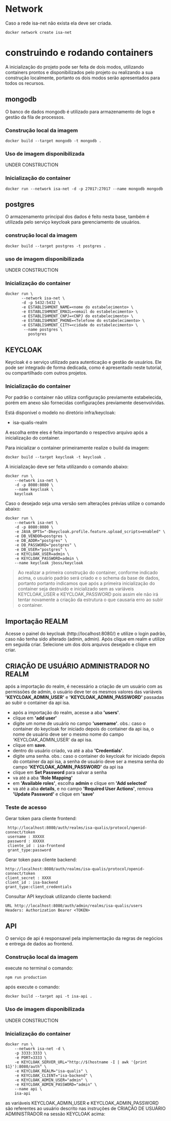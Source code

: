 # Network
Caso a rede isa-net não exista ela deve ser criada.
```
docker network create isa-net
```
# construindo e rodando containers
A inicialização do projeto pode ser feita de dois modos, utilizando containers prontos e disponibilizados pelo projeto
ou realizando a sua construção localmente, portanto os dois modos serão apresentados para todos os recursos.

## mongodb
O banco de dados mongodb é utilizado para armazenamento de logs e gestão da fila de processos.

### Construção local da imagem
```
docker build --target mongodb -t mongodb .
```
### Uso de imagem disponibilizada
UNDER CONSTRUCTION

### Inicialização do container
```
docker run --network isa-net -d -p 27017:27017 --name mongodb mongodb
```

## postgres
O armazenamento principal dos dados é feito nesta base, também é utilizada pelo serviço keycloak para gerenciamento de
usuários.

### construção local da imagem
```
docker build --target postgres -t postgres .
```
### uso de imagem disponibilizada
UNDER CONSTRUCTION

### Inicialização do container
```
docker run \
       --network isa-net \
       -d -p 5432:5432 \
       -e ESTABLISHMENT_NAME=<nome do estabelecimento> \
       -e ESTABLISHMENT_EMAIL=<email do estabelecimento> \
       -e ESTABLISHMENT_CNPJ=<CNPJ do estabelecimento> \
       -e ESTABLISHMENT_PHONE=<Telefone do estabelecimento> \
       -e ESTABLISHMENT_CITY=<cidade do estabelecimento> \
        --name postgres \
          postgres
```


## KEYCLOAK
Keycloak é o serviço utilizado para autenticação e gestão de usuários. Ele pode ser integrado de forma dedicada, como
é apresentado neste tutorial, ou compartilhado com outros projetos.

### Inicialização do container
Por padrão o container não utiliza configuração previamente estabelecida, porém em anexo são fornecidas
configurações previamente desenvolvidas.

Está disponivel o modelo no diretório infra/keycloak:
- isa-qualis-realm

A escolha entre eles é feita importando o respectivo arquivo após a inicialização do container.

Para inicializar o container primeiramente realize o build da imagem:

```
docker build --target keycloak -t keycloak .
```

A inicialização deve ser feita utilizando o comando abaixo:

```
docker run \
    --network isa-net \
    -d -p 8080:8080 \
    --name keycloak \
    keycloak
```
Caso o desejado seja uma versão sem alterações prévias utilize o comando abaixo:

```
docker run \
    --network isa-net \
    -d -p 8080:8080 \
    -e JAVA_OPTS="-Dkeycloak.profile.feature.upload_scripts=enabled" \
    -e DB_VENDOR=postgres \
    -e DB_ADDR="postgres" \
    -e DB_PASSWORD="postgres" \
    -e DB_USER="postgres" \
    -e KEYCLOAK_USER=admin \
    -e KEYCLOAK_PASSWORD=admin \
    --name keycloak jboss/keycloak
```


> Ao realizar a primeira construção do container, conforme indicado acima, o usuário padrão será criado e o schema da
> base de dados, portanto portanto indicamos que após a primeira inicialização do container seja destruido e
> inicializado sem as variáveis KEYCLOAK_USER e KEYCLOAK_PASSWORD pois assim ele não irá tentar novamente a criação da
> estrutura o que causaria erro ao subir o container.

## Importação REALM
Acesse o painel do keycloak (http://localhost:8080/) e utilize o login padrão, caso não tenha sido alterado (admin, admin).
Após clique em realm e utilize em seguida criar. Selecione um dos dois arquivos desejado e clique em criar.

## CRIAÇÃO DE USUÁRIO ADMINISTRADOR NO REALM
após a importação do realm, é necessário a criação de um usuário com as permissões de admin, o usuário deve ter os mesmos valores
das variáveis **'KEYCLOAK_ADMIN_USER'** e **'KEYCLOAK_ADMIN_PASSWORD'** passadas ao subir o container da api isa.

- após a importação do realm, acesse a aba **'users'**.
- clique em **'add user'**
- digite um nome de usuário no campo **'username'**. obs.: caso o container do keycloak for iniciado depois do container da api isa,
o nome de usuário deve ser o mesmo nome do campo 'KEYCLOAK_ADMIN_USER' da api isa.
- clique em **save**.
- dentro do usuário criado, va até a aba **'Credentials'**.
- digite uma senha. obs.: caso o container do keycloak for iniciado depois do container da api isa, a senha de usuário deve ser a mesma senha
do campo **'KEYCLOAK_ADMIN_PASSWORD'** da api isa
- clique em **Set Password** para salvar a senha
- va até a aba **'Role Mapping'**
- em **'Available roles'**, escolha **admin** e clique em **'Add selected'**
- va até a aba **details**, e no campo **'Required User Actions'**, remova **'Update Password'** e clique em **'save'**

### Teste de acesso
Gerar token para cliente frontend:
```
 http://localhost:8080/auth/realms/isa-qualis/protocol/openid-connect/token
 username : XXXXX
 password : XXXXX
 cliente_id : isa-frontend
 grant_type:password
```

Gerar token para cliente backend:
```
http://localhost:8080/auth/realms/isa-qualis/protocol/openid-connect/token
client_secret : XXXX
client_id : isa-backend
grant_type:client_credentials
```

Consultar API keycloak utilizando cliente backend:
```
URL http://localhost:8080/auth/admin/realms/isa-qualis/users
Headers: Authorization Bearer <TOKEN>
```

## API
O serviço de api é responsavel pela implementação da regras de negócios e entrega de dados ao frontend.

### Construção local da imagem
execute no terminal o comando:
```
npm run production
```

após execute o comando:
```
docker build --target api -t isa-api .
```
### Uso de imagem disponibilizada
UNDER CONSTRUCTION

### Inicialização do container

```
docker run \
    --network isa-net -d \
    -p 3333:3333 \
    -e PORT=3333 \
    -e KEYCLOAK_SERVER_URL="http://$(hostname -I | awk '{print $1}'):8080/auth" \
    -e KEYCLOAK_REALM="isa-qualis" \
    -e KEYCLOAK_CLIENT="isa-backend" \
    -e KEYCLOAK_ADMIN_USER="admin" \
    -e KEYCLOAK_ADMIN_PASSWORD="admin" \
    --name api \
    isa-api
```

as variáveis KEYCLOAK_ADMIN_USER e KEYCLOAK_ADMIN_PASSWORD são referentes ao usuário descrito nas instruções de
CRIAÇÃO DE USUÁRIO ADMINISTRADOR na sessão KEYCLOAK acima:

